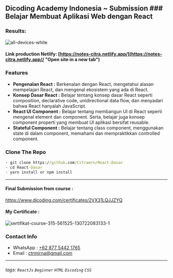 ## Dicoding Academy Indonesia ~ Submission ### Belajar Membuat Aplikasi Web dengan React

### Results:

![all-devices-white](https://i.ibb.co/LQXqp7V/all-devices-black.png)

  

#### Link production Netlify:  [https://notes-citra.netlify.app/](https://notes-citra.netlify.app// "Open site in a new tab")

### Features
-   **Pengenalan React :** Berkenalan dengan React, mengetahui alasan mempelajari React, dan mengenal ekosistem yang ada di React.
-   **Konsep Dasar React :**  Belajar tentang konsep dasar React seperti composition, declarative code, unidirectional data flow, dan menyadari bahwa React hanyalah JavaScript.
-   **React UI Component :** Belajar tentang membangun UI di React seperti mengenal element dan component. Serta, belajar juga konsep component properti yang membuat UI aplikasi bersifat reusable.
-   **Stateful Component :**  Belajar tentang class component, menggunakan state di dalam component, memahami dan mempraktikkan controlled component.

### Clone The Repo
```cmd
- git clone https://github.com/Citramrn/React-Dasar
- cd React-Dasar
- yarn install or npm install
```
---
#### Final Submission from course : 
https://www.dicoding.com/certificates/2VX31LQJJZYQ

#### My Certificate :

![sertifikat-course-315-561525-130722083133-1](https://i.ibb.co/hFCPZb0/sertifikat-course-403-561525-090822204135-1.png)  

### Contact Info

- WhatsApp : [+62 877 5442 1765](https://wa.me/6287754421765)
- Email : [ctrmirna@gmail.com](mailto:ctrmirna@gmail.com)
---
###### tags: `ReactJs`  `Beginner`  `HTML`  `Dicoding`  `CSS`